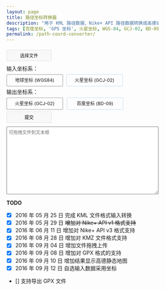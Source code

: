 ```yaml
---
layout: page
title: 路径坐标转换器
description: "用于 KML 路径数据、Nike+ API 路径数据转换成高德或百度地图 JS API 用坐标数组"
tags: [百度坐标, 'GPS 坐标', 火星坐标, WGS-84, GCJ-02, BD-09, 'Google Earth', 'Google Maps']
permalink: /path-coord-converter/
---
```


<div id="coordtransform" class="cf">
    <div class="file-input">
    <input type="file" id="file-input" />
    <label for="file-input" class="file-upload">选择文件</label>
    <label id="filename"></label>
    </div>
    <div class="file-format cf">
        <div class="file-format-label">
        输入坐标系：
        </div>
        <div class="file-format-item">
          <input type="radio" name="input-format" id="input-wgs84" checked />
          <label for="input-wgs84">地球坐标 (WGS84)</label>
        </div>
        <div class="file-format-item">
          <input type="radio" name="input-format" id="input-gcj02"/>
          <label for="input-gcj02">火星坐标 (GCJ-02)</label>
        </div>
    </div>
    <div class="file-output cf">
        <div class="file-output-label">
        输出坐标系：
        </div>
        <div class="file-output-item">
          <input type="radio" name="coordtrans" id="togcj02" value="to GCJ02" checked>
          <label for="togcj02">火星坐标 (GCJ-02)</label>
        </div>
        <div class="file-output-item">
          <input type="radio" name="coordtrans" id="tobd09" value="to BD09">
          <label for="tobd09">百度坐标 (BD-09)</label>
        </div>
    </div>
    <button id="submit">提交</button>
</div>
<textarea id="output" placeholder="可拖拽文件到文本框"></textarea>
<div id="map"></div>

**TODO**

- [x] 2016 年 05 月 25 日 完成 KML 文件格式输入转换
- [x] 2016 年 05 月 29 日 <del>增加对 Nike+ API v1 格式支持</del>
- [x] 2016 年 06 月 11 日 增加对 Nike+ API v3 格式支持
- [x] 2016 年 08 月 28 日 增加对 KMZ 文件格式支持
- [x] 2016 年 09 月 04 日 增加文件拖拽上传
- [x] 2016 年 09 月 08 日 增加对 GPX 格式的支持
- [x] 2016 年 09 月 10 日 增加结果显示高德静态地图
- [x] 2016 年 09 月 12 日 自选输入数据采用坐标
- [] 支持导出 GPX 文件

<style>
#coordtransform input {
  display: none;
}
*{
  box-sizing: border-box;
}
.file-input{
  line-height: 30px;
}
.file-format,
.file-output,
.file-format-item,
.file-output-item{
  float: left;
}
.file-format label,
.file-output label{
  text-align: center;
  width: 150px;
  font-size: 12px;
  margin-right:  10px;
  border-radius: 2px;
  display: inline-block;
  border: 1px solid #c4daea;
}
.file-format-item:last-child label{
  margin-left: -1px;
}
.file-format input:checked + label,
.file-output input:checked + label{
  border-color:  #999;
  z-index: 2;
  position: relative;
}
#output{
    display: block;
    width: 100%;
	height: 180px;
    margin: 0;
	font-size: 12px;
    padding: 5px;
	font-family: RobotoDraft, 微软雅黑, sans-serif;
    border-radius: 2px;
}
#coordtransform {
    line-height: 30px;
    margin: 5px 0;
}
#coordtransform label{
    line-height: 30px;
    display: inline-block;
    cursor: pointer;
}
#coordtransform #filename{
    padding: 0;
	font-size: 12px;
}
#coordtransform .file-upload,
#coordtransform  button{
  font-family: 微软雅黑,san-serif;
  display: inline- block;
  background-color: #f8f8f8;
  border: 1px solid #e0e0e0;
  line-height: 30px;
  height: 30px;
  padding: 0;
  margin: 5px 0;
  width: 120px;
  font-size: 12px;
  cursor: pointer;
  border-radius: 2px;
  text-align: center;
}
#map{
    transition: height 1s;
    height: 427px;
    overflow: hidden;
}
#map:empty{
    height: 0;
}
</style>
<script src="//cdn.bootcss.com/jszip/3.1.3/jszip.min.js"></script>
<script>
var gps, gpsArrays, contents;
var output = document.getElementById('output');

function coord(type){
    var jsonContents = JSON.parse(contents).metrics;
    for(var i = 0; i < jsonContents.length;i++){
        if(jsonContents[i].type == type){
            return i;
        }
    }
}

function readKML(data){
    var parser = new DOMParser();
    xmlDoc = parser.parseFromString(data, 'text/xml');
    var coordinates = xmlDoc.querySelectorAll('LineString coordinates');
    var gpspoints;
    for (var i = 0; i < coordinates.length; i++) {
        gpsArrays[i] = [];
        gps[i] = coordinates[i].innerHTML.replace(/^\s+|\s+$|<coordinates>|<\/coordinates>/g, '').replace(/\.0\ /g,' ').split(',0 ');
        for (var e in gps[i]) {
            gpsArrays[i][e] = {
                'lng': parseFloat(gps[i][e].split(',')[0]),
                'lat': parseFloat(gps[i][e].split(',')[1])
            }
        }
    }
    output.innerHTML = data;
    return gpsArrays;
}

function readGPX(data){
    var parser = new DOMParser();
    xmlDoc = parser.parseFromString(data, 'text/xml');
    var coordinates = xmlDoc.getElementsByTagName('trkpt').length ? xmlDoc.getElementsByTagName('trkpt') : xmlDoc.getElementsByTagName('rtept') ;
    gpsArrays[0] = [];
    for (var i = 0; i < coordinates.length; i++ ){
        gpsArrays[0][i] = { 
            'lng':parseFloat(coordinates[i].getAttribute('lon')),
            'lat':parseFloat(coordinates[i].getAttribute('lat'))
        };
    }
    output.innerHTML = data;
    return gpsArrays;
}

function readNike(data){
    gpsArrays[0] = [];
    // api v3
    jsonContents = JSON.parse(contents).metrics;
    var lng = coord('longitude');
    var lat = coord('latitude');
    for(var i = 0; i < jsonContents[lng].values.length; i++) {
        gpsArrays[0][i] = {
            'lng': parseFloat(jsonContents[lng].values[i].value),
            'lat': parseFloat(jsonContents[lat].values[i].value)
        }
        /** api v1
         *for(var i = 0; i < JSON.parse(contents).waypoints.length; i++) {
         *gpsArrays[0].push({
         *    'lng': parseFloat(JSON.parse(contents).waypoints[i].longitude),
         *    'lat': parseFloat(JSON.parse(contents).waypoints[i].latitude)
         *})
         */
    }
    output.innerHTML = data;
    return gpsArrays;
}

function readFile(file) {
    if (file) {
        var reader = new FileReader();
        reader.onloadstart = function() {
            output.innerHTML =  '读取中...';
        };
        reader.onload = function(e) {
		    contents = e.target.result;
            gps = [];
            gpsArrays = [];
            if (file.name.indexOf('gpx') > -1){
                gpsArrays = readGPX(contents);
            } else if (file.type == 'application/vnd.google-earth.kml+xml' ) {
                gpsArrays = readKML(contents);
            } else if(file.type == 'application/vnd.google-earth.kmz'){
                JSZip.loadAsync(file).then(function(zip) {
                    return zip.file('doc.kml').async("string");
                }).then(function (text) {
                    contents = text;
                    gpsArrays = readKML(contents);
                })
            } else if (contents.indexOf('com.nike') > -1) {
                gpsArrays = readNike(contents);
            } else {
                alert("请选择正确格式文件！");
                output.innerHTML = '';
				return;
            }
			document.getElementById('filename').innerHTML = file.name;
            document.getElementById('map').innerHTML = '';
            if ( contents.indexOf('xmlns:gx') > -1 || contents.indexOf('com.nike') > -1){
              document.getElementById('input-wgs84').checked = true;
            }
        }
        reader.readAsText(file);
        //reader.readAsBinaryString(file);
    } else {
        alert("请选择文件！");
    }
}

function showMap(path){
    var pathData = "";
    for(var i = 0; i< path.length; i++ ) {
        if( i > 0 ){
            pathData += '|';
        }
        pathData += '2,0x52EE06,1,,:'+ path[i].join(';');
    }
    if( path.length <= 4 && pathData.length < 30000 ) {
        var map = new Image(640, 427);
        map.src = 'http://restapi.amap.com/v3/staticmap?scale=1&size=640*427&paths='+ pathData +'&key=ee95e52bf08006f63fd29bcfbcf21df0';
        map.onload = function(){
            document.getElementById('map').innerHTML = '<img src="' + map.src + '" />';
        }
    } else {
        document.getElementById('map').innerHTML = '';
    }
}

function transform() {
    var gcj02Arrays = [];
    var bd09Arrays = [];
    var outputData = '';
    var result = [];
    var path = [];
    for (var i = 0; i< gpsArrays.length; i++ ) {
        gcj02Arrays[i] = [];
        path[i] = [];
        if (document.getElementById('input-wgs84').checked == true) {
            result[i] = [];
            for (var e = 0; e < gpsArrays[i].length; e ++) {
                result[i][e] = coordtransform.wgs84togcj02(gpsArrays[i][e].lng, gpsArrays[i][e].lat).toString().split(',');
                gcj02Arrays[i][e] = {
                    'lng': result[i][e][0],
                    'lat': result[i][e][1]
                };
                path[i][e] = parseFloat(result[i][e][0]).toFixed(5)+',' + parseFloat(result[i][e][1]).toFixed(5);
            }
        } else {
            gcj02Arrays[i] = gpsArrays[i];
            for (var e = 0; e < gpsArrays[i].length; e ++) {
                path[i][e] = parseFloat(gpsArrays[i][e].lng).toFixed(5)+',' + parseFloat(gpsArrays[i][e].lat).toFixed(5);
            }
        }
    }
    showMap(path);
    if (document.getElementById('togcj02').checked == true) {
        for (var i = 0; i < gcj02Arrays.length; i++) {
            var lineNo = gcj02Arrays.length == 1 ? '': i.toString();
            outputData += 'var lineArr' + lineNo + ' = [\n';
            for (var e in gcj02Arrays[i]) {
                outputData += '  [' + parseFloat(gcj02Arrays[i][e].lng).toFixed(6) + ', ' + parseFloat(gcj02Arrays[i][e].lat).toFixed(6) + '],\n';
            }
            outputData = outputData.substring(0, outputData.length -2 ) + '\n];\n';
        }
    }
    if (document.getElementById('tobd09').checked == true) {
        for (var i in gcj02Arrays) {
            bd09Arrays[i] = [];
            result[i] = [];
            for (var e in gcj02Arrays[i]) {
                result[i][e] = coordtransform.gcj02tobd09(gcj02Arrays[i][e].lng, gcj02Arrays[i][e].lat).toString().split(',');
                bd09Arrays[i][e] = {
                    'lng': result[i][e][0],
                    'lat': result[i][e][1]
                };
            }
        }
        for (var i = 0; i < bd09Arrays.length; i++) {
            var lineNo = bd09Arrays.length == 1 ? '': i.toString();
            outputData += 'var points' + lineNo + ' = [\n';
            for (var e in bd09Arrays[i]) {
                outputData += '  new BMap.Point(' + parseFloat(bd09Arrays[i][e].lng).toFixed(6) + ', ' + parseFloat(bd09Arrays[i][e].lat).toFixed(6) + '),\n';
            }
            outputData = outputData.substring(0, outputData.length - 2) + '\n];\n';
        }
    }
    output.innerHTML = outputData;
}

function prevent(e){
    e.stopPropagation();
    e.preventDefault();
}

function dropFile(e){
    e.stopPropagation();
    e.preventDefault();
    var file = e.dataTransfer.files[0];
    readFile(file);
}

function chooseFile(e){
    var file = e.target.files[0];
    readFile(file);
}

document.getElementById('file-input').addEventListener('change', chooseFile, false);
document.getElementById('submit').addEventListener('click', transform, false);
output.addEventListener('drop', dropFile, false);
output.addEventListener('dropend', prevent, false);
output.addEventListener('dropover', prevent, false);
</script>
